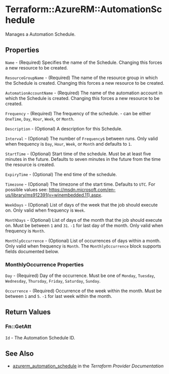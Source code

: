# Terraform::AzureRM::AutomationSchedule

Manages a Automation Schedule.

## Properties

`Name` - (Required) Specifies the name of the Schedule. Changing this forces a new resource to be created.

`ResourceGroupName` - (Required) The name of the resource group in which the Schedule is created. Changing this forces a new resource to be created.

`AutomationAccountName` - (Required) The name of the automation account in which the Schedule is created. Changing this forces a new resource to be created.

`Frequency` - (Required) The frequency of the schedule. - can be either `OneTime`, `Day`, `Hour`, `Week`, or `Month`.

`Description` -  (Optional) A description for this Schedule.

`Interval` -  (Optional) The number of `Frequency`s between runs. Only valid when frequency is `Day`, `Hour`, `Week`, or `Month` and defaults to `1`.

`StartTime` -  (Optional) Start time of the schedule. Must be at least five minutes in the future. Defaults to seven minutes in the future from the time the resource is created.

`ExpiryTime` -  (Optional) The end time of the schedule.

`Timezone` - (Optional) The timezone of the start time. Defaults to `UTC`. For possible values see: https://msdn.microsoft.com/en-us/library/ms912391(v=winembedded.11).aspx.

`WeekDays` - (Optional) List of days of the week that the job should execute on. Only valid when frequency is `Week`.

`MonthDays` - (Optional) List of days of the month that the job should execute on. Must be between `1` and `31`. `-1` for last day of the month. Only valid when frequency is `Month`.

`MonthlyOccurrence` - (Optional) List of occurrences of days within a month. Only valid when frequency is `Month`. The `MonthlyOccurrence` block supports fields documented below.

### MonthlyOccurrence Properties

`Day` - (Required) Day of the occurrence. Must be one of `Monday`, `Tuesday`, `Wednesday`, `Thursday`, `Friday`, `Saturday`, `Sunday`.

`Occurrence` - (Required) Occurrence of the week within the month. Must be between `1` and `5`. `-1` for last week within the month.


## Return Values

### Fn::GetAtt

`Id` - The Automation Schedule ID.

## See Also

* [azurerm_automation_schedule](https://www.terraform.io/docs/providers/azurerm/r/automation_schedule.html) in the _Terraform Provider Documentation_